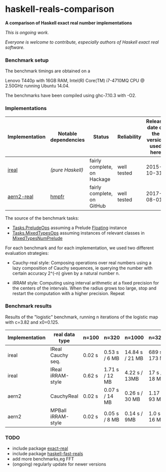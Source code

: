 # haskell-reals-comparison

__A comparison of Haskell exact real number implementations__

_This is ongoing work._

_Everyone is welcome to contribute, especially authors of Haskell exact real software._

### Benchmark setup

The benchmark timings are obtained on a
<!-- Dell Inspiron 15R with 16GB RAM,
Intel(R) Core(TM) i7-3632QM CPU @ 2.20GHz running Ubuntu 14.04. -->
Lenovo T440p with 16GB RAM,
Intel(R) Core(TM) i7-4710MQ CPU @ 2.50GHz running Ubuntu 14.04.

The benchmarks have been compiled using ghc-7.10.3 with -O2.

<!-- Each benchmark has been executed repeatedly until 3 consecutive times the results have fluctuated for less than 5%. -->

### Implementations

| Implementation | Notable dependencies | Status | Reliability | Release date of the version used here |
| ----- | ----- | ----- | ----- | ----- |
| [ireal](https://hackage.haskell.org/package/ireal) | _(pure Haskell)_ | fairly complete, on Hackage | well tested | 2015-10-31 |
| [aern2-real](https://github.com/michalkonecny/aern2/aern2-real) | [hmpfr](https://hackage.haskell.org/package/hmpfr) | fairly complete, on GitHub | well tested | 2017-08-01 |

The source of the benchmark tasks:  
* [Tasks.PreludeOps](https://github.com/michalkonecny/haskell-reals-comparison/blob/master/src/Tasks/PreludeOps.hs) assuming a Prelude [Floating](https://hackage.haskell.org/package/base-4.8.1.0/docs/Prelude.html#t:Floating) instance
* [Tasks.MixedTypesOps](https://github.com/michalkonecny/haskell-reals-comparison/blob/master/src/Tasks/MixedTypesOps.hs) assuming instances of relevant classes in [MixedTypesNumPrelude](https://hackage.haskell.org/package/mixed-types-num/docs/MixedTypesNumPrelude.html)

For each benchmark and for each implementation, we used two different evaluation strategies:

* Cauchy-real style: Composing operations over real numbers using a lazy composition of Cauchy sequences, ie querying the number with certain accuracy 2^(-n) given by a natural number n.

* iRRAM style: Computing using interval arithmetic at a fixed precision for the centers of the intervals.  When the radius grows too large, stop and restart the computation with a higher precision.  Repeat

### Benchmark results

<!-- TODO: Update these measurements! -->
<!-- TODO: add iRRAM-style ireal -->

Results of the "logistic" benchmark, running n iterations of the logistic map with c=3.82 and x0=0.125.

| Implementation | real data type | n=100 | n=320 | n=1000 | n=3200 | n=10000  | n=32000 | n=100000 |
| -------- | ------ | ---- | ---- | ---- | ---- | ---- | ---- | ---- |
| ireal | IReal Cauchy seq. | 0.02 s | 0.53 s / 6 MB  | 14.84 s / 21 MB | 689 s / 173 MB | | | |
| ireal | IReal iRRAM-style | 0.62 s | 1.71 s / 12 MB | 4.22 s  / 13MB  | 17 s  / 18 MB  | 62 s / 19 MB   | 441 s / 25 MB | 2611 s / 41 MB |
| aern2 | CauchyReal        | 0.02 s | 0.07 s / 14 MB | 0.26 s  / 30 MB | 1.17 s / 93 MB | 7.6 s / 278 MB | | |
| aern2 | MPBall iRRAM-style | 0.02 s | 0.05 s / 8 MB  | 0.14 s  / 9MB   | 1.0 s  / 16 MB  | 6.9 s / 16 MB | 181 s / 33 MB | 1875 s / 95 MB |

### TODO
* include package [exact-real](https://hackage.haskell.org/package/exact-real)
* include package [haskell-fast-reals](https://github.com/comius/haskell-fast-reals)
* add more benchmarks,eg FFT
* (ongoing) regularly update for newer versions
